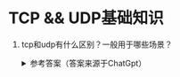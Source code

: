 TCP && UDP基础知识
===

1. tcp和udp有什么区别？一般用于哪些场景？
   
	<details>
      <summary>参考答案（答案来源于ChatGpt）</summary>

      TCP（Transmission Control Protocol）和UDP（User Datagram Protocol）是两种常见的传输层协议，它们有以下区别：

      1. `可靠性`：TCP提供可靠的数据传输，确保数据的完整性和顺序性。它使用确认机制、重传机制和流量控制来处理丢失、重复、损坏和失序的数据。而UDP是无连接的、不可靠的协议，它不提供数据的可靠性保证，数据包可能会丢失或以乱序的方式到达。

      2. `速度和效率`：由于TCP提供可靠性保证，它的传输速度较慢。TCP维护连接状态信息、进行确认和重传，这些额外的开销会带来一定的延迟和网络开销。相比之下，UDP没有这些额外的开销，传输速度更快，延迟更低。

      3. `连接性`：TCP是面向连接的协议，通信双方在传输数据之前需要先建立连接，然后进行数据传输，最后再关闭连接。UDP是无连接的协议，发送方可以直接发送数据包给接收方，无需建立连接。

      4. `数据包大小`：TCP没有数据包大小限制，可以传输较大的数据。UDP的数据包大小受限制，每个数据包的最大长度为64KB，如果超过这个限制，数据将被分片或被丢弃。

      5. `适用场景`：TCP适用于对数据完整性和顺序性要求较高的场景，如网页浏览、文件传输、电子邮件等。UDP适用于实时性要求高、数据丢失不重要的场景，如实时音视频传输、在线游戏、DNS查询等。

      总的来说，TCP提供可靠的、有序的数据传输，适用于对数据完整性要求高的场景。而UDP提供快速的、无连接的数据传输，适用于实时性要求高、对数据可靠性要求较低的场景。

      需要根据具体应用需求和场景来选择使用TCP还是UDP。有些应用可能同时使用两种协议，如视频会议应用可以使用UDP传输实时音视频数据，同时使用TCP传输控制和数据确认信息。

      参考资料：
      - [TCP vs UDP: What's the Difference? (Cloudflare)](https://www.cloudflare.com/learning/ddos/glossary/tcp-vs-udp/)
      - [TCP vs UDP: What is the Difference between TCP and UDP? (GeeksforGeeks)](https://www.geeksforgeeks.org/tcp-vs-udp-proto/)
      - [TCP/IP Guide: TCP and UDP Transport Layer Protocols (TCP/IP Guide)](https://www.tcpipguide.com/free/t_TCPIPTCPandUDPTransportLayerProtocols.htm)
      - [TCP vs. UDP: Differences You Need to Know (KeyCDN)](https://www.keycdn.com/support/tcp-vs-udp)
      - [TCP/IP: TCP vs UDP (NetworkLessons)](https://networklessons.com/cisco/ccna-routing-switching-icnd1-100-105/tcpip-tcp-vs-udp)
    </details>